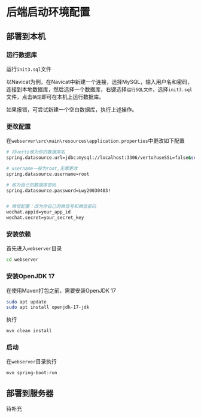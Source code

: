 # 后端启动环境配置

## 部署到本机

### 运行数据库

运行`init3.sql`文件

以Navicat为例，在Navicat中新建一个连接，选择MySQL，输入用户名和密码，连接到本地数据库，然后选择一个数据库，右键选择`运行SQL文件`，选择`init3.sql`文件，点击`确定`即可在本机上运行数据库。

如果报错，可尝试新建一个空白数据库，执行上述操作。

### 更改配置

在`webserver\src\main\resources\application.properties`中更改如下配置

```bash
# 将verto改为你的数据库名
spring.datasource.url=jdbc:mysql://localhost:3306/verto?useSSL=false&serverTimezone=UTC

# username一般为root,无需更改
spring.datasource.username=root

# 改为自己的数据库密码
spring.datasource.password=Lwy20030403!


# 微信配置：改为你自己的微信号和微信密码
wechat.appid=your_app_id
wechat.secret=your_secret_key
```

### 安装依赖

首先进入`webserver`目录
```bash
cd webserver
```

### 安装OpenJDK 17
在使用Maven打包之前，需要安装OpenJDK 17
```bash
sudo apt update
sudo apt install openjdk-17-jdk
```

执行
```bash
mvn clean install
```


### 启动

在`webserver`目录执行
```bash
mvn spring-boot:run
```

## 部署到服务器

待补充




